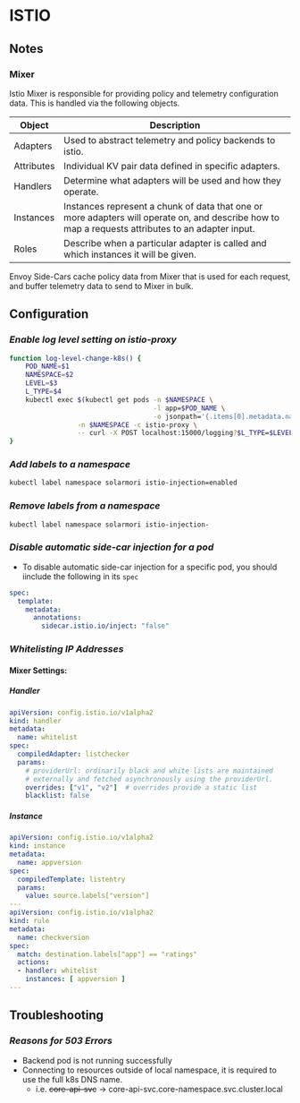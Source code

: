 
# ISTIO

## Notes

### Mixer

Istio Mixer is responsible for providing policy and telemetry configuration data.  This is handled via the following objects.

| Object |  Description |
|---|---|
| Adapters | Used to abstract telemetry and policy backends to istio. |
| Attributes | Individual KV pair data defined in specific adapters. |
| Handlers | Determine what adapters will be used and how they operate. |
| Instances | Instances represent a chunk of data that one or more adapters will operate on, and describe how to map a requests attributes to an adapter input. |
| Roles | Describe when a particular adapter is called and which instances it will be given. |

Envoy Side-Cars cache policy data from Mixer that is used for each request, and buffer telemetry data to send to Mixer in bulk.

## Configuration
### *Enable log level setting on istio-proxy*
```bash
function log-level-change-k8s() {
    POD_NAME=$1
    NAMESPACE=$2
    LEVEL=$3
    L_TYPE=$4
    kubectl exec $(kubectl get pods -n $NAMESPACE \
                                    -l app=$POD_NAME \
                                    -o jsonpath='{.items[0].metadata.name}') \
                 -n $NAMESPACE -c istio-proxy \
                 -- curl -X POST localhost:15000/logging?$L_TYPE=$LEVEL -s
}
```

### *Add labels to a namespace*
```bash
kubectl label namespace solarmori istio-injection=enabled
```

### *Remove labels from a namespace*
```bash
kubectl label namespace solarmori istio-injection-
```

### *Disable automatic side-car injection for a pod*

* To disable automatic side-car injection for a specific pod, you should iinclude the following in its `spec`

```yaml
spec:
  template:
    metadata:
      annotations:
        sidecar.istio.io/inject: "false"
```

### *Whitelisting IP Addresses*

#### Mixer Settings:

##### Handler
```yaml
apiVersion: config.istio.io/v1alpha2
kind: handler
metadata:
  name: whitelist
spec:
  compiledAdapter: listchecker
  params:
    # providerUrl: ordinarily black and white lists are maintained
    # externally and fetched asynchronously using the providerUrl.
    overrides: ["v1", "v2"]  # overrides provide a static list
    blacklist: false
```

##### Instance 
```yaml
apiVersion: config.istio.io/v1alpha2
kind: instance
metadata:
  name: appversion
spec:
  compiledTemplate: listentry
  params:
    value: source.labels["version"]
---
apiVersion: config.istio.io/v1alpha2
kind: rule
metadata:
  name: checkversion
spec:
  match: destination.labels["app"] == "ratings"
  actions:
  - handler: whitelist
    instances: [ appversion ]
---
```
## Troubleshooting

### *Reasons for 503 Errors*

* Backend pod is not running successfully
* Connecting to resources outside of local namespace, it is required to use the full k8s DNS name.
    * i.e. ~~core-api-svc~~ -> core-api-svc.core-namespace.svc.cluster.local

<!--stackedit_data:
eyJoaXN0b3J5IjpbMTIxOTcwMzEwNyw5Nzc0NzY3NDgsMTQ2Nz
MyODg2MywtMTM1NDQ4NTQ5LDQwNTgzMjAwLDEzMzkwMzkzMzcs
LTEyNTQ2NzUwOTcsLTE4Mzg2ODM0NDQsNjk4MDYyMjM0LC01Nj
k3Nzk1N119
-->